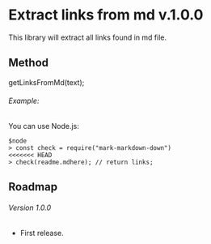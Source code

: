 
# Extract links from md v.1.0.0

This library will extract all links found in md file.

## Method

getLinksFromMd(text);

###### Example:

You can use Node.js:

```
$node
> const check = require("mark-markdown-down")
<<<<<<< HEAD
> check(readme.mdhere); // return links;
```

## Roadmap

###### Version 1.0.0

* First release.




